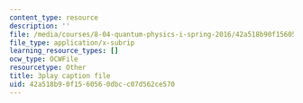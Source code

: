 ```yaml
---
content_type: resource
description: ''
file: /media/courses/8-04-quantum-physics-i-spring-2016/42a518b90f1560560dbcc07d562ce570_Cb_3sOYLjUI.srt
file_type: application/x-subrip
learning_resource_types: []
ocw_type: OCWFile
resourcetype: Other
title: 3play caption file
uid: 42a518b9-0f15-6056-0dbc-c07d562ce570
---
```

